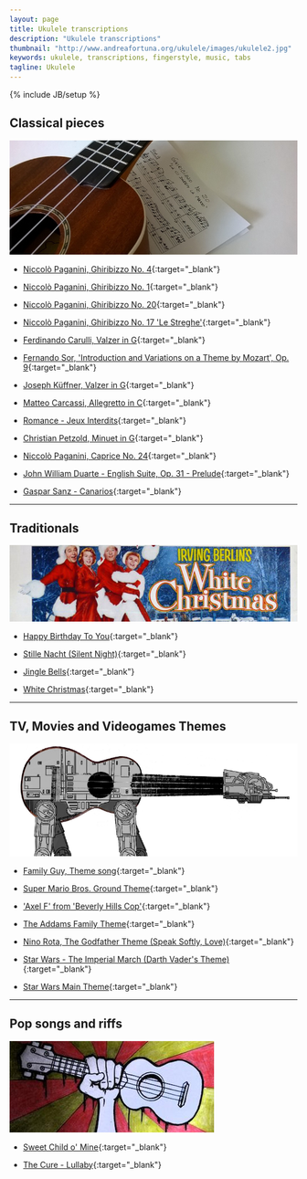 ```yaml
---
layout: page
title: Ukulele transcriptions
description: "Ukulele transcriptions"
thumbnail: "http://www.andreafortuna.org/ukulele/images/ukulele2.jpg"
keywords: ukulele, transcriptions, fingerstyle, music, tabs
tagline: Ukulele
---
```

{% include JB/setup %}

<a name="classicalpieces"></a>

Classical pieces
--

![Transcriptions](/ukulele/images/transcriptions.jpg)

- [Niccolò Paganini, Ghiribizzo No. 4](http://www.andreafortuna.org/ukulele/2015/05/25/paganini-ghiribizzo-no-4/){:target="_blank"}

- [Niccolò Paganini, Ghiribizzo No. 1](http://www.andreafortuna.org/ukulele/2015/05/28/paganini-ghiribizzo-no-1/){:target="_blank"}

- [Niccolò Paganini, Ghiribizzo No. 20](http://www.andreafortuna.org/ukulele/2015/06/13/paganini-ghiribizzo-no-20/){:target="_blank"}

- [Niccolò Paganini, Ghiribizzo No. 17 'Le Streghe'](http://www.andreafortuna.org/ukulele/2015/06/30/paganini-ghiribizzo-no-17-le-streghe/){:target="_blank"}

- [Ferdinando Carulli, Valzer in G](http://www.andreafortuna.org/ukulele/2015/07/25/ferdinando_carulli_valzer_g/){:target="_blank"}

- [Fernando Sor, 'Introduction and Variations on a Theme by Mozart', Op. 9](http://www.andreafortuna.org/ukulele/2015/08/01/fernando-sor-op9/){:target="_blank"}

- [Joseph Küffner, Valzer in G](http://www.andreafortuna.org/ukulele/2015/08/06/joseph_kuffner_valzer_g/){:target="_blank"}

- [Matteo Carcassi, Allegretto in C](http://www.andreafortuna.org/ukulele/2015/08/26/matteo_carcassi_andantino_in_c/){:target="_blank"}

- [Romance - Jeux Interdits](http://www.andreafortuna.org/ukulele/2015/09/01/romance-jeux-interdits/){:target="_blank"}

- [Christian Petzold, Minuet in G](http://www.andreafortuna.org/ukulele/2015/09/28/christian_petzold_minuet_in_g/){:target="_blank"}

- [Niccolò Paganini, Caprice No. 24](http://www.andreafortuna.org/ukulele/2015/10/21/short-tunes-on-ukulele-caprice-no-24){:target="_blank"}

- [John William Duarte - English Suite, Op. 31 - Prelude](http://www.andreafortuna.org/ukulele/2015/10/26/john-duarte-english-suite/){:target="_blank"}

- [Gaspar Sanz - Canarios](http://www.andreafortuna.org/ukulele/2015/12/02/gaspar-sanz-canarios/){:target="_blank"}

<hr> 

<a name="traditionals"></a>

Traditionals
--

![White Christmas](/ukulele/images/whitechristmascover.jpg)

- [Happy Birthday To You](http://www.andreafortuna.org/ukulele/2015/09/14/happy-birthday/){:target="_blank"}

- [Stille Nacht (Silent Night)](http://www.andreafortuna.org/ukulele/2015/12/15/christmas-ukulele-silent-night-stille-nacht/){:target="_blank"}

- [Jingle Bells](http://www.andreafortuna.org/ukulele/2015/12/24/christmas-ukulele-jingle-bells/){:target="_blank"}

- [White Christmas](http://www.andreafortuna.org/ukulele/2015/12/26/christmas-ukulele-white-christmas/){:target="_blank"}

<hr>

<a name="soundtracks"></a>

TV, Movies and Videogames Themes
--

![UkeAtAt](/ukulele/images/imperialmarch.jpg)


- [Family Guy, Theme song](http://www.andreafortuna.org/ukulele/2015/05/21/familyguy-theme-song-ukulele-cover/){:target="_blank"}

- [Super Mario Bros. Ground Theme](http://www.andreafortuna.org/ukulele/2015/05/13/supermariobros-ukulele-cover/){:target="_blank"}

- ['Axel F' from 'Beverly Hills Cop'](http://www.andreafortuna.org/ukulele/2015/10/05/short-tunes-on-ukulele-axel-f/){:target="_blank"}

- [The Addams Family Theme](http://www.andreafortuna.org/ukulele/2015/10/31/the-addams-family-theme/){:target="_blank"}

- [Nino Rota, The Godfather Theme (Speak Softly, Love)](http://www.andreafortuna.org/ukulele/2015/11/17/the-godfather-love-theme-ukulele/){:target="_blank"}

- [Star Wars - The Imperial March (Darth Vader's Theme)](http://www.andreafortuna.org/ukulele/2015/12/12/imperial-march-on-ukulele/){:target="_blank"}

- [Star Wars Main Theme](http://www.andreafortuna.org/ukulele/2015/12/16/star-wars-main-theme-on-ukulele/){:target="_blank"}

<hr>

<a name="pop"></a>

Pop songs and riffs
--

![Riffs](/ukulele/images/riffs.jpg)

- [Sweet Child o' Mine](http://www.andreafortuna.org/ukulele/2015/06/11/riffs-on-ukulele-sweet-child-o-mine/){:target="_blank"}

- [The Cure - Lullaby](http://www.andreafortuna.org/ukulele/2015/11/09/short-covers-on-ukulele-the-cure-lullaby/){:target="_blank"}



